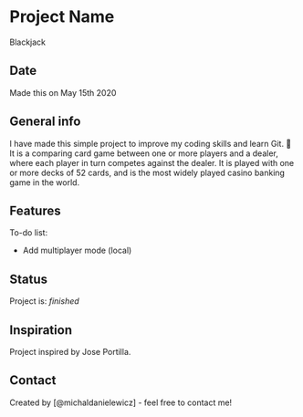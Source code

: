 # Project Name
Blackjack 

## Date
Made this on May 15th 2020

## General info
I have made this simple project to improve my coding skills and learn Git. 🤠  
It is a comparing card game between one or more players and a dealer, where each player in turn competes against the dealer.
It is played with one or more decks of 52 cards, and is the most widely played casino banking game in the world.

## Features
To-do list:
* Add multiplayer mode (local)

## Status
Project is: _finished_

## Inspiration
Project inspired by Jose Portilla.

## Contact
Created by [@michaldanielewicz] - feel free to contact me!
